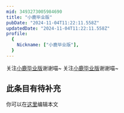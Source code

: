 ```yaml
---
mid: 3493273005984690
title: "小鹿毕业版"
pubDate: "2024-11-04T11:22:11.558Z"
updatedDate: "2024-11-04T11:22:11.558Z"
profile:
  {
    Nickname: ["小鹿毕业版"],
  }
---
```


关注[小鹿毕业版](https://space.bilibili.com/3493273005984690)谢谢喵~ 关注[小鹿毕业版](https://space.bilibili.com/3493273005984690)谢谢喵~

## 此条目有待补充
你可以在[这里](https://github.com/Yuhanawa/VTuber.ICU-Content/edit/master/v/小鹿毕业版/index.md)编辑本文
